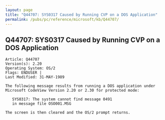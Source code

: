 ```yaml
---
layout: page
title: "Q44707: SYS0317 Caused by Running CVP on a DOS Application"
permalink: /pubs/pc/reference/microsoft/kb/Q44707/
---
```


## Q44707: SYS0317 Caused by Running CVP on a DOS Application

	Article: Q44707
	Version(s): 2.20
	Operating System: OS/2
	Flags: ENDUSER |
	Last Modified: 31-MAY-1989
	
	The following message results from running a DOS application under
	Microsoft CodeView Version 2.20 or 2.30 for protected mode:
	
	   SYS0317: The system cannot find message 0491
	   in message file OSO001.MSG
	
	The screen is then cleared and the OS/2 prompt returns.
